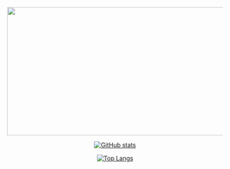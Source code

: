 <div align="center">
  <a href="https://github.com/devxb/gitanimals">
  <img src="https://render.gitanimals.org/farms/pid011" width="700" height="300" />
  </a>

  [![GitHub stats](https://github-readme-stats.vercel.app/api?username=pid011&show_icons=true&theme=dark&bg_color=DEG,0D1117,161B22&hide_border=true)](https://github.com/pid011)

  [![Top Langs](https://github-readme-stats.vercel.app/api/top-langs/?username=pid011&layout=compact&theme=dark&bg_color=DEG,0D1117,161B22&hide_border=true)](https://github.com/pid011?tab=repositories)
  
</div>


